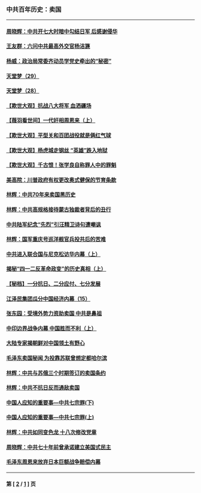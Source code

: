 ### 中共百年历史：卖国
---
#### [周晓辉：中共开七大时暗中勾结日军 后感谢侵华](../../pages/nf1176117/n12921960.md?06060430) 
#### [王友群：六问中共最高外交官杨洁篪](../../pages/nf1176117/n12836495.md?06060430) 
#### [杨威：政治局常委齐动员学党史牵出的“秘密”](../../pages/nf1176117/n12764642.md?06060430) 
#### [天堂梦（29）](../../pages/nf1176117/n12408465.md?06060430) 
#### [天堂梦（28）](../../pages/nf1176117/n12408309.md?06060430) 
#### [【欺世大观】抗战八大将军 血洒疆场](../../pages/nf1176117/n12357044.md?06060430) 
#### [【薇羽看世间】一代奸相周恩来（上）](../../pages/nf1176117/n12401109.md?06060430) 
#### [【欺世大观】平型关和百团战役就是俩红气球](../../pages/nf1176117/n12359157.md?06060430) 
#### [【欺世大观】杨虎城走钢丝 “英雄”跌入地狱](../../pages/nf1176117/n12358840.md?06060430) 
#### [【欺世大观】千古恨！张学良自称罪人中的罪魁](../../pages/nf1176117/n12358629.md?06060430) 
#### [美高院：川普政府有权更改奥式健保的节育条款](../../pages/nf1176117/n12242171.md?06060430) 
#### [林辉：中共70年来卖国黑历史](../../pages/nf1176117/n11552181.md?06060430) 
#### [林辉：中共高规格接待蒙古独裁者背后的丑行](../../pages/nf1176117/n11225005.md?06060430) 
#### [中共陆军纪念“先烈”引汪精卫诗句遭嘲讽](../../pages/nf1176117/n11153345.md?06060430) 
#### [林辉：国军重庆号巡洋舰官兵投共后的苦难](../../pages/nf1176117/n10997801.md?06060430) 
#### [中共进入联合国与尼克松访华内幕（上）](../../pages/nf1176117/n10138788.md?06060430) 
#### [揭秘“四一二反革命政变”的历史真相（上）](../../pages/nf1176117/n9996650.md?06060430) 
#### [【秘档】一分抗日、二分应付、七分发展](../../pages/nf1176117/n9331484.md?06060430) 
#### [江泽民集团瓜分中国经济内幕（15）](../../pages/nf1176117/n9268584.md?06060430) 
#### [张东园：受境外势力资助卖国 中共是鼻祖](../../pages/nf1176117/n9272480.md?06060430) 
#### [中印边界战争内幕 中国胜而不利（上）](../../pages/nf1176117/n9252458.md?06060430) 
#### [大陆专家揭朝鲜对中国领土有野心](../../pages/nf1176117/n9074056.md?06060430) 
#### [毛泽东卖国秘闻 为投靠苏联曾想定都哈尔滨](../../pages/nf1176117/n9058631.md?06060430) 
#### [林辉：中共与苏俄三个时期签订的卖国条约](../../pages/nf1176117/n9036062.md?06060430) 
#### [林辉：中共不抗日反而通敌卖国](../../pages/nf1176117/n8840492.md?06060430) 
#### [中国人应知的重要事—中共七宗罪(下)](../../pages/nf1176117/n8823799.md?06060430) 
#### [中国人应知的重要事—中共七宗罪(上)](../../pages/nf1176117/n8819770.md?06060430) 
#### [林辉：中共如同变色龙 十八次修改党章](../../pages/nf1176117/n8811129.md?06060430) 
#### [周晓辉：中共七十年前曾承诺建立美国式民主](../../pages/nf1176117/n8809061.md?06060430) 
#### [毛泽东周恩来放弃日本巨额战争赔偿内幕](../../pages/nf1176117/n8697753.md?06060430) 

---
#### 第 [ [2](./2.md?06060430) / [1](./1.md?06060430) ] 页
